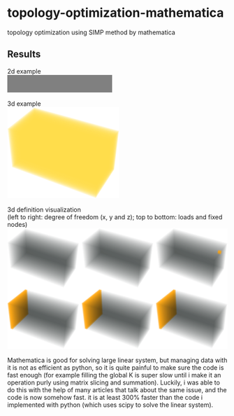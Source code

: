 # topology-optimization-mathematica
topology optimization using SIMP method by mathematica

## Results

2d example<br>
![alt text](https://github.com/guozifeng91/topology-optimization-mathematica/blob/master/2d.gif)

3d example<br>
![alt text](https://github.com/guozifeng91/topology-optimization-mathematica/blob/master/3d.gif)

3d definition visualization<br>
(left to right: degree of freedom (x, y and z); top to bottom: loads and fixed nodes)<br>
![alt text](https://github.com/guozifeng91/topology-optimization-mathematica/blob/master/3d%20definition.png)

Mathematica is good for solving large linear system, but managing data with it is not as efficient as python,
so it is quite painful to make sure the code is fast enough 
(for example filling the global K is super slow until i make it an operation purly using matrix slicing and summation).
Luckily, i was able to do this with the help of many articles that talk about the same issue, and the code is now somehow fast.
it is at least 300% faster than the code i implemented with python (which uses scipy to solve the linear system).
